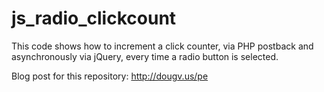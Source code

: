 js_radio_clickcount
===================

This code shows how to increment a click counter, via PHP postback and asynchronously via jQuery, every time a radio button is selected.

Blog post for this repository: http://dougv.us/pe
